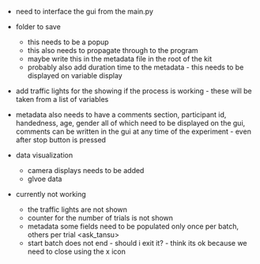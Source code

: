 - need to interface the gui from the main.py 
- folder to save
    - this needs to be a popup 
    - this also needs to propagate through to the program
    - maybe write this in the metadata file in the root of the kit 
    - probably also add duration time to the metadata - this needs to be displayed on variable display 
- add traffic lights for the showing if the process is working - these will be taken from a list of variables
- metadata also needs to have a comments section, participant id, handedness, age, gender all of which need to be displayed on the gui, 
comments can be written in the gui at any time of the experiment - even after stop button is pressed 
- data visualization 
    - camera displays needs to be added
    - glvoe data 


- currently not working
    - the traffic lights are not shown 
    - counter for the number of trials is not shown
    - metadata some fields need to be populated only once per batch, others per trial <ask_tansu>
    - start batch does not end - should i exit it? - think its ok because we need to close using the x icon